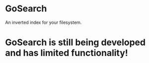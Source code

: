 # GoSearch

An inverted index for your filesystem.</br>

# GoSearch is still being developed and has limited functionality!
